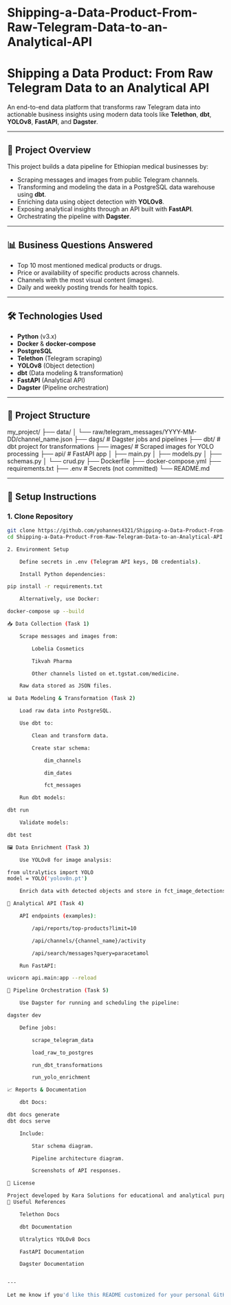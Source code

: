 # Shipping-a-Data-Product-From-Raw-Telegram-Data-to-an-Analytical-API
# Shipping a Data Product: From Raw Telegram Data to an Analytical API

An end-to-end data platform that transforms raw Telegram data into actionable business insights using modern data tools like **Telethon**, **dbt**, **YOLOv8**, **FastAPI**, and **Dagster**.

---

## 🚀 Project Overview

This project builds a data pipeline for Ethiopian medical businesses by:

- Scraping messages and images from public Telegram channels.
- Transforming and modeling the data in a PostgreSQL data warehouse using **dbt**.
- Enriching data using object detection with **YOLOv8**.
- Exposing analytical insights through an API built with **FastAPI**.
- Orchestrating the pipeline with **Dagster**.

---

## 📊 Business Questions Answered

- Top 10 most mentioned medical products or drugs.
- Price or availability of specific products across channels.
- Channels with the most visual content (images).
- Daily and weekly posting trends for health topics.

---

## 🛠️ Technologies Used

- **Python** (v3.x)
- **Docker** & **docker-compose**
- **PostgreSQL**
- **Telethon** (Telegram scraping)
- **YOLOv8** (Object detection)
- **dbt** (Data modeling & transformation)
- **FastAPI** (Analytical API)
- **Dagster** (Pipeline orchestration)

---

## 📂 Project Structure

my_project/
├── data/
│ └── raw/telegram_messages/YYYY-MM-DD/channel_name.json
├── dags/ # Dagster jobs and pipelines
├── dbt/ # dbt project for transformations
├── images/ # Scraped images for YOLO processing
├── api/ # FastAPI app
│ ├── main.py
│ ├── models.py
│ ├── schemas.py
│ └── crud.py
├── Dockerfile
├── docker-compose.yml
├── requirements.txt
├── .env # Secrets (not committed)
└── README.md


---

## 🔑 Setup Instructions

### 1. Clone Repository
```bash
git clone https://github.com/yohannes4321/Shipping-a-Data-Product-From-Raw-Telegram-Data-to-an-Analytical-API.git
cd Shipping-a-Data-Product-From-Raw-Telegram-Data-to-an-Analytical-API

2. Environment Setup

    Define secrets in .env (Telegram API keys, DB credentials).

    Install Python dependencies:

pip install -r requirements.txt

    Alternatively, use Docker:

docker-compose up --build

📥 Data Collection (Task 1)

    Scrape messages and images from:

        Lobelia Cosmetics

        Tikvah Pharma

        Other channels listed on et.tgstat.com/medicine.

    Raw data stored as JSON files.

📊 Data Modeling & Transformation (Task 2)

    Load raw data into PostgreSQL.

    Use dbt to:

        Clean and transform data.

        Create star schema:

            dim_channels

            dim_dates

            fct_messages

    Run dbt models:

dbt run

    Validate models:

dbt test

🖼️ Data Enrichment (Task 3)

    Use YOLOv8 for image analysis:

from ultralytics import YOLO
model = YOLO('yolov8n.pt')

    Enrich data with detected objects and store in fct_image_detections.

📡 Analytical API (Task 4)

    API endpoints (examples):

        /api/reports/top-products?limit=10

        /api/channels/{channel_name}/activity

        /api/search/messages?query=paracetamol

    Run FastAPI:

uvicorn api.main:app --reload

📅 Pipeline Orchestration (Task 5)

    Use Dagster for running and scheduling the pipeline:

dagster dev

    Define jobs:

        scrape_telegram_data

        load_raw_to_postgres

        run_dbt_transformations

        run_yolo_enrichment

📈 Reports & Documentation

    dbt Docs:

dbt docs generate
dbt docs serve

    Include:

        Star schema diagram.

        Pipeline architecture diagram.

        Screenshots of API responses.

📃 License

Project developed by Kara Solutions for educational and analytical purposes.
🔗 Useful References

    Telethon Docs

    dbt Documentation

    Ultralytics YOLOv8 Docs

    FastAPI Documentation

    Dagster Documentation


---

Let me know if you'd like this README customized for your personal GitHub profile 
